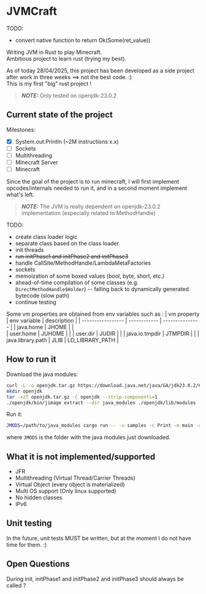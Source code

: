 # JVMCraft 

TODO:
- convert native function to return Ok(Some(ret_value))

Writing JVM in Rust to play Minecraft.  
Ambitious project to learn rust (trying my best).  

As of today 28/04/2025, this project has been developed as a side project 
after work in three weeks ==> not the best code. :)  
This is my first "big" rust project !

> **_NOTE:_** Only tested on openjdk-23.0.2

## Current state of the project

Milestones:
- [x] System.out.Println (~2M instructions x.x)
- [ ] Sockets
- [ ] Multithreading
- [ ] Minecraft Server
- [ ] Minecraft 

Since the goal of the project is to run minecraft, I will first implement opcodes/internals
needed to run it, and in a second moment implement what's left.

> **_NOTE:_**  The JVM is really dependent on openjdk-23.0.2 implementation (especially related to MethodHandle)

TODO:
- create class loader logic
- separate class based on the class loader
- init threads
- ~~run initPhase1 and initPhase2 and initPhase3~~
- handle CallSite/MethodHandle/LambdaMetaFactories
- sockets
- memoization of some boxed values (bool, byte, short, etc.)
- ahead-of-time compilation of some classes (e.g. `DirectMethodHandle$Holder`) -- falling back to dynamically generated bytecode (slow path)
- continue testing

Some vm properties are obtained from env variables such as :
| vm property       | env variable | description     |
| ----------------- | ------------ | --------------- |
| java.home         | JHOME        |                 |  
| user.home         | JUHOME       |                 |
| user.dir          | JUDIR        |                 |
| java.io.tmpdir    | JTMPDIR      |                 |
| java.library.path | JLIB         | LD_LIBRARY_PATH |

## How to run it

Download the java modules:
```bash
curl -L -o openjdk.tar.gz https://download.java.net/java/GA/jdk23.0.2/6da2a6609d6e406f85c491fcb119101b/7/GPL/openjdk-23.0.2_linux-x64_bin.tar.gz
mkdir openjdk
tar -xzf openjdk.tar.gz -C openjdk --strip-components=1
./openjdk/bin/jimage extract --dir java_modules ./openjdk/lib/modules
```

Run it:
```bash
JMODS=/path/to/java_modules cargo run -- -u samples -c Print -m main -d "()V"
```
where `JMODS` is the folder with the java modules just downloaded.

## What it is not implemented/supported 

- JFR
- Multithreading (Virtual Thread/Carrier Threads)
- Virtual Object (every object is materialized)
- Multi OS support (Only linux supported)
- No hidden classes
- IPv6

## Unit testing

In the future, unit tests MUST be written, but at the moment I do not have time for 
them. :)

## Open Questions

During init, initPhase1 and initPhase2 and initPhase3 should always be called ?

